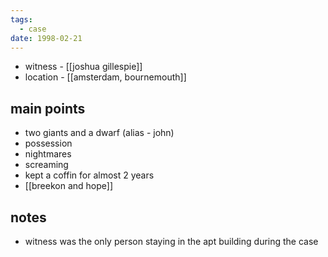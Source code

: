 ```yaml
---
tags:
  - case
date: 1998-02-21
---
```

- witness - [[joshua gillespie]]
- location - [[amsterdam, bournemouth]]

## main points
- two giants and a dwarf (alias - john)
- possession
- nightmares
- screaming
- kept a coffin for almost 2 years
- [[breekon and hope]]

## notes
- witness was the only person staying in the apt building during the case